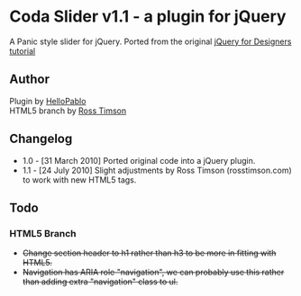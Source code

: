 Coda Slider v1.1 - a plugin for jQuery
======================================

A Panic style slider for jQuery. Ported from the original [jQuery for Designers tutorial](href=http://jqueryfordesigners.com/coda-slider-effect/ "jQuery For Designers tutorial")

Author
------

Plugin by [HelloPablo](href=http://hellopablo.co.uk "HelloPablo")  
HTML5 branch by [Ross Timson](href=http://rosstimson.com "Ross Timson")

Changelog
---------

  * 1.0 - [31 March 2010] Ported original code into a jQuery plugin.  
  * 1.1 - [24 July 2010] Slight adjustments by Ross Timson (rosstimson.com) to work with new HTML5 tags.

Todo
----

### HTML5 Branch
  * <strike>Change section header to h1 rather than h3 to be more in fitting with HTML5.</strike>
  * <strike>Navigation has ARIA role "navigation", we can probably use this rather than adding extra "navigation" class to ul.</strike>